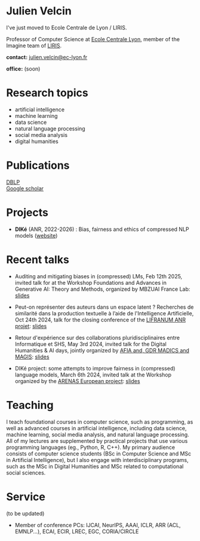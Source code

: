# Julien Velcin

I've just moved to Ecole Centrale de Lyon / LIRIS.

Professor of Computer Science at [Ecole Centrale Lyon](https://www.ec-lyon.fr), member of the Imagine team of [LIRIS](https://liris.cnrs.fr).

**contact:** julien.velcin@ec-lyon.fr   
<!-- **phone:** (0) 478 772 414 - fax: (0) 478 772 375   -->
**office:** (soon) <!--ERIC Lab, bureau K198 - 5 av. Pierre Mendès-France - 69676 Bron Cedex, France   -->

# Research topics

- artificial intelligence
- machine learning
- data science
- natural language processing
- social media analysis
- digital humanities

# Publications

[DBLP](https://dblp.org/pid/87/1950.html)   
[Google scholar](https://scholar.google.fr/citations?user=_ZreLBMAAAAJ&hl=en)

# Projects

- **DIKé** (ANR, 2022-2026) : Bias, fairness and ethics of compressed NLP models ([website](http://www.anr-dike.fr/))

# Recent talks

- Auditing and mitigating biases in (compressed) LMs, Feb 12th 2025, invited talk for at the Workshop Foundations and Advances in Generative AI: Theory and Methods, organized by MBZUAI France Lab: [slides](https://velcin.github.io/talks/talk_VELCIN_MBZUAI.pdf)

- Peut-on représenter des auteurs dans un espace latent ? Recherches de similarité dans la production textuelle à l’aide de l'Intelligence Artificielle, Oct 24th 2024, talk for the closing conference of the [LIFRANUM ANR projet](https://projet-lifranum.univ-lyon3.fr/projet): [slides](https://velcin.github.io/talks/pres-LIFRANUM.pdf)

- Retour d'expérience sur des collaborations pluridisciplinaires entre Informatique et SHS, May 3rd 2024, invited talk for the Digital Humanities & AI days, jointly organized by [AFIA and, GDR MADICS and MAGIS](https://afia.asso.fr/les-journees-communes/humanite-numerique-et-ia/): [slides](https://velcin.github.io/talks/pres-AFIA.pdf)

- DIKé project: some attempts to improve fairness in (compressed) language models, March 6th 2024, invited talk at the Workshop organized by the [ARENAS European project](https://arenasproject.eu): [slides](https://velcin.github.io/talks/talk-arenas.pdf)

# Teaching

I teach foundational courses in computer science, such as programming, as well as advanced courses in artificial intelligence, including data science, machine learning, social media analysis, and natural language processing. All of my lectures are supplemented by practical projects that use various programming languages (eg., Python, R, C++). My primary audience consists of computer science students (BSc in Computer Science and MSc in Artificial Intelligence), but I also engage with interdisciplinary programs, such as the MSc in Digital Humanities and MSc related to computational social sciences.

# Service

(to be updated)

- Member of conference PCs: IJCAI, NeurIPS, AAAI, ICLR, ARR (ACL, EMNLP...), ECAI, ECIR, LREC, EGC, CORIA/CIRCLE
